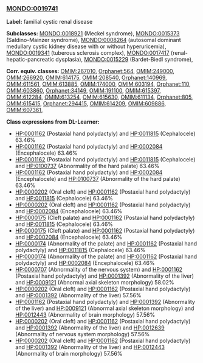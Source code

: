 
### [MONDO:0019741](http://purl.obolibrary.org/obo/MONDO_0019741)
**Label:** familial cystic renal disease

**Subclasses:** [MONDO:0018921](http://purl.obolibrary.org/obo/MONDO_0018921) (Meckel syndrome), [MONDO:0015373](http://purl.obolibrary.org/obo/MONDO_0015373) (Saldino-Mainzer syndrome), [MONDO:0008264](http://purl.obolibrary.org/obo/MONDO_0008264) (autosomal dominant medullary cystic kidney disease with or without hyperuricemia), [MONDO:0019341](http://purl.obolibrary.org/obo/MONDO_0019341) (tuberous sclerosis complex), [MONDO:0017417](http://purl.obolibrary.org/obo/MONDO_0017417) (renal-hepatic-pancreatic dysplasia), [MONDO:0015229](http://purl.obolibrary.org/obo/MONDO_0015229) (Bardet-Biedl syndrome), 

**Corr. equiv. classes:** [OMIM:267010](http://purl.obolibrary.org/obo/OMIM_267010), [Orphanet:564](http://www.orpha.net/ORDO/Orphanet_564), [OMIM:249000](http://purl.obolibrary.org/obo/OMIM_249000), [OMIM:266920](http://purl.obolibrary.org/obo/OMIM_266920), [OMIM:614175](http://purl.obolibrary.org/obo/OMIM_614175), [OMIM:208540](http://purl.obolibrary.org/obo/OMIM_208540), [Orphanet:140969](http://www.orpha.net/ORDO/Orphanet_140969), [OMIM:611561](http://purl.obolibrary.org/obo/OMIM_611561), [OMIM:613885](http://purl.obolibrary.org/obo/OMIM_613885), [OMIM:174000](http://purl.obolibrary.org/obo/OMIM_174000), [OMIM:603194](http://purl.obolibrary.org/obo/OMIM_603194), [Orphanet:110](http://www.orpha.net/ORDO/Orphanet_110), [OMIM:603860](http://purl.obolibrary.org/obo/OMIM_603860), [Orphanet:34149](http://www.orpha.net/ORDO/Orphanet_34149), [OMIM:191100](http://purl.obolibrary.org/obo/OMIM_191100), [OMIM:615397](http://purl.obolibrary.org/obo/OMIM_615397), [OMIM:612284](http://purl.obolibrary.org/obo/OMIM_612284), [OMIM:613254](http://purl.obolibrary.org/obo/OMIM_613254), [OMIM:615630](http://purl.obolibrary.org/obo/OMIM_615630), [OMIM:611134](http://purl.obolibrary.org/obo/OMIM_611134), [Orphanet:805](http://www.orpha.net/ORDO/Orphanet_805), [OMIM:615415](http://purl.obolibrary.org/obo/OMIM_615415), [Orphanet:294415](http://www.orpha.net/ORDO/Orphanet_294415), [OMIM:614209](http://purl.obolibrary.org/obo/OMIM_614209), [OMIM:609886](http://purl.obolibrary.org/obo/OMIM_609886), [OMIM:607361](http://purl.obolibrary.org/obo/OMIM_607361), 

**Class expressions from DL-Learner:**

- [HP:0001162](http://purl.obolibrary.org/obo/HP_0001162) (Postaxial hand polydactyly) and [HP:0011815](http://purl.obolibrary.org/obo/HP_0011815) (Cephalocele) 63.46%
- [HP:0001162](http://purl.obolibrary.org/obo/HP_0001162) (Postaxial hand polydactyly) and [HP:0002084](http://purl.obolibrary.org/obo/HP_0002084) (Encephalocele) 63.46%
- [HP:0001162](http://purl.obolibrary.org/obo/HP_0001162) (Postaxial hand polydactyly) and [HP:0011815](http://purl.obolibrary.org/obo/HP_0011815) (Cephalocele) and [HP:0100737](http://purl.obolibrary.org/obo/HP_0100737) (Abnormality of the hard palate) 63.46%
- [HP:0001162](http://purl.obolibrary.org/obo/HP_0001162) (Postaxial hand polydactyly) and [HP:0002084](http://purl.obolibrary.org/obo/HP_0002084) (Encephalocele) and [HP:0100737](http://purl.obolibrary.org/obo/HP_0100737) (Abnormality of the hard palate) 63.46%
- [HP:0000202](http://purl.obolibrary.org/obo/HP_0000202) (Oral cleft) and [HP:0001162](http://purl.obolibrary.org/obo/HP_0001162) (Postaxial hand polydactyly) and [HP:0011815](http://purl.obolibrary.org/obo/HP_0011815) (Cephalocele) 63.46%
- [HP:0000202](http://purl.obolibrary.org/obo/HP_0000202) (Oral cleft) and [HP:0001162](http://purl.obolibrary.org/obo/HP_0001162) (Postaxial hand polydactyly) and [HP:0002084](http://purl.obolibrary.org/obo/HP_0002084) (Encephalocele) 63.46%
- [HP:0000175](http://purl.obolibrary.org/obo/HP_0000175) (Cleft palate) and [HP:0001162](http://purl.obolibrary.org/obo/HP_0001162) (Postaxial hand polydactyly) and [HP:0011815](http://purl.obolibrary.org/obo/HP_0011815) (Cephalocele) 63.46%
- [HP:0000175](http://purl.obolibrary.org/obo/HP_0000175) (Cleft palate) and [HP:0001162](http://purl.obolibrary.org/obo/HP_0001162) (Postaxial hand polydactyly) and [HP:0002084](http://purl.obolibrary.org/obo/HP_0002084) (Encephalocele) 63.46%
- [HP:0000174](http://purl.obolibrary.org/obo/HP_0000174) (Abnormality of the palate) and [HP:0001162](http://purl.obolibrary.org/obo/HP_0001162) (Postaxial hand polydactyly) and [HP:0011815](http://purl.obolibrary.org/obo/HP_0011815) (Cephalocele) 63.46%
- [HP:0000174](http://purl.obolibrary.org/obo/HP_0000174) (Abnormality of the palate) and [HP:0001162](http://purl.obolibrary.org/obo/HP_0001162) (Postaxial hand polydactyly) and [HP:0002084](http://purl.obolibrary.org/obo/HP_0002084) (Encephalocele) 63.46%
- [HP:0000707](http://purl.obolibrary.org/obo/HP_0000707) (Abnormality of the nervous system) and [HP:0001162](http://purl.obolibrary.org/obo/HP_0001162) (Postaxial hand polydactyly) and [HP:0001392](http://purl.obolibrary.org/obo/HP_0001392) (Abnormality of the liver) and [HP:0009121](http://purl.obolibrary.org/obo/HP_0009121) (Abnormal axial skeleton morphology) 58.02%
- [HP:0000202](http://purl.obolibrary.org/obo/HP_0000202) (Oral cleft) and [HP:0001162](http://purl.obolibrary.org/obo/HP_0001162) (Postaxial hand polydactyly) and [HP:0001392](http://purl.obolibrary.org/obo/HP_0001392) (Abnormality of the liver) 57.56%
- [HP:0001162](http://purl.obolibrary.org/obo/HP_0001162) (Postaxial hand polydactyly) and [HP:0001392](http://purl.obolibrary.org/obo/HP_0001392) (Abnormality of the liver) and [HP:0009121](http://purl.obolibrary.org/obo/HP_0009121) (Abnormal axial skeleton morphology) and [HP:0012443](http://purl.obolibrary.org/obo/HP_0012443) (Abnormality of brain morphology) 57.56%
- [HP:0000202](http://purl.obolibrary.org/obo/HP_0000202) (Oral cleft) and [HP:0001162](http://purl.obolibrary.org/obo/HP_0001162) (Postaxial hand polydactyly) and [HP:0001392](http://purl.obolibrary.org/obo/HP_0001392) (Abnormality of the liver) and [HP:0012639](http://purl.obolibrary.org/obo/HP_0012639) (Abnormality of nervous system morphology) 57.56%
- [HP:0000202](http://purl.obolibrary.org/obo/HP_0000202) (Oral cleft) and [HP:0001162](http://purl.obolibrary.org/obo/HP_0001162) (Postaxial hand polydactyly) and [HP:0001392](http://purl.obolibrary.org/obo/HP_0001392) (Abnormality of the liver) and [HP:0012443](http://purl.obolibrary.org/obo/HP_0012443) (Abnormality of brain morphology) 57.56%


